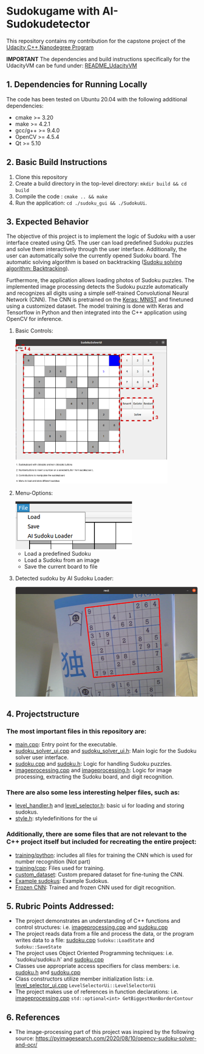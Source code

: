 # Sudokugame with AI-Sudokudetector

This repository contains my contribution for the capstone project of the [Udacity C++ Nanodegree Program](https://www.udacity.com/course/c-plus-plus-nanodegree--nd213)

**IMPORTANT** The dependencies and build instructions specifically for the UdacityVM can be fund under: [README_UdacityVM](README_UdacityVM) 


## 1. Dependencies for Running Locally
The code has been tested on Ubuntu 20.04 with the following additional dependencies:
* cmake >= 3.20
* make >= 4.2.1
* gcc/g++ >= 9.4.0
* OpenCV >= 4.5.4 
* Qt >= 5.10

## 2. Basic Build Instructions
1. Clone this repository
2. Create a build directory in the top-level directory: `mkdir build && cd build`
3. Compile the code : `cmake .. && make`
4. Run the application:  `cd ./sudoku_gui && ./SudokuUi`.

## 3. Expected Behavior
The objective of this project is to implement the logic of Sudoku with a user interface created using Qt5. The user can load predefined Sudoku puzzles and solve them interactively through the user interface. Additionally, the user can automatically solve the currently opened Sudoku board. The automatic solving algorithm is based on backtracking ([Sudoku solving algorithm: Backtracking](https://en.wikipedia.org/wiki/Sudoku_solving_algorithms#Backtracking)).

Furthermore, the application allows loading photos of Sudoku puzzles. The implemented image processing detects the Sudoku puzzle automatically and recognizes all digits using a simple self-trained Convolutional Neural Network (CNN). The CNN is pretrained on the [Keras: MNIST](https://keras.io/examples/vision/mnist_convnet/) and finetuned using a customized dataset. The model training is done with Keras and Tensorflow in Python and then integrated into the C++ application using OpenCV for inference.

1. Basic Controls:

    <img src="./resources/images/documentation/basic_controls.png" width=400 height=380>

2. Menu-Options: 
    
    <img src="./resources/images/documentation/menu.png">

    - Load a predefined Sudoku 
    - Load a Sudoku from an image
    - Save the current board to file

4. Detected sudoku by AI Sudoku Loader: 

    <img src="./resources/images/documentation/detected.png" width=480 height=290>



## 4. Projectstructure
### The most important files in this repository are:

- [main.cpp](sudoku_gui/src/main.cpp): Entry point for the executable.
- [sudoku_solver_ui.cpp](sudoku_gui/src/sudoku_solver_ui.cpp) and [sudoku_solver_ui.h](sudoku_gui/include/sudoku_solver_ui.h): Main logic for the Sudoku solver user interface.
- [sudoku.cpp](sudoku/sudoku.cpp) and [sudoku.h](sudoku/sudoku.h): Logic for handling Sudoku puzzles.
- [imageprocessing.cpp](imageprocessing/imageprocessing.cpp) and [imageprocessing.h](imageprocessing/imageprocessing.h): Logic for image processing, extracting the Sudoku board, and digit recognition.

### There are also some less interesting helper files, such as:
- [level_handler.h](sudoku_gui/include/level_handler.h) and [level_selector.h](sudoku_gui/include/level_selector_ui.h): basic ui for loading and storing sudokus. 
- [style.h](sudoku_gui/include/style.h): styledefinitions for the ui

### Additionally, there are some files that are not relevant to the C++ project itself but included for recreating the entire project:
- [training/python](training/python): includes all files for training the CNN which is used for number recognition (Not part) 
- [training/cpp](training/cpp): Files used for training.
- [custom_dataset](resources/custom_dataset): Custom prepared dataset for fine-tuning the CNN.
- [Example sudokus](resources/level): Example Sudokus.
- [Frozen CNN](resources/models/frozen_mnist_retrained.pb): Trained and frozen CNN used for digit recognition.


## 5. Rubric Points Addressed:
- The project demonstrates an understanding of C++ functions and control structures: i.e. [imageprocessing.cpp](imageprocessing/imageprocessing.cpp) and [sudoku.cpp](sudoku/sudoku.cpp)
- The project reads data from a file and process the data, or the program writes data to a file: [sudoku.cpp](sudoku/sudoku.cpp) `Sudoku::LoadState` and `Sudoku::SaveState`
- The project uses Object Oriented Programming techniques: i.e. 'sudoku/sudoku.h' and [sudoku.cpp](sudoku/sudoku.cpp)
- Classes use appropriate access specifiers for class members: i.e. [sudoku.h](sudoku/sudoku.h) and [sudoku.cpp](sudoku/sudoku.cpp)
- Class constructors utilize member initialization lists: i.e. [level_selector_ui.cpp](sudoku_gui/src/level_selector_ui.cpp) `LevelSelectorUi::LevelSelectorUi`
- The project makes use of references in function declarations: i.e. [imageprocessing.cpp](imageprocessing/imageprocessing.cpp) `std::optional<int> GetBiggestNonBorderContour`


## 6. References
- The image-processing part of this project was inspired by the following source: https://pyimagesearch.com/2020/08/10/opencv-sudoku-solver-and-ocr/
